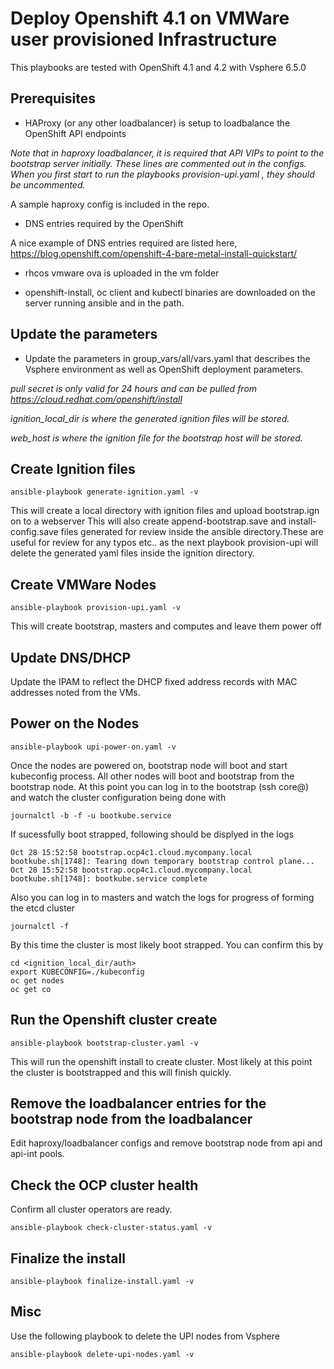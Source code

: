 # Deploy Openshift 4.1 on VMWare user provisioned Infrastructure
This playbooks are tested with OpenShift 4.1 and 4.2 with Vsphere 6.5.0

## Prerequisites
- HAProxy (or any other loadbalancer) is setup to loadbalance the OpenShift API endpoints

*Note that in haproxy loadbalancer, it is required that API VIPs to point to the bootstrap server initially. These lines are commented out
in the configs. When you first start to run the playbooks provision-upi.yaml , they should be uncommented.*

A sample haproxy config is included in the repo.

- DNS entries required by the OpenShift

A nice example of DNS entries required are listed here, https://blog.openshift.com/openshift-4-bare-metal-install-quickstart/

- rhcos vmware ova is uploaded in the vm folder

- openshift-install, oc client and kubectl binaries are downloaded on the server running ansible and in the path.

## Update the parameters
- Update the parameters in group_vars/all/vars.yaml that describes the Vsphere environment as well as OpenShift deployment parameters.

*pull secret is only valid for 24 hours and can be pulled from https://cloud.redhat.com/openshift/install*

*ignition_local_dir is where the generated ignition files will be stored.*

*web_host is where the ignition file for the bootstrap host will be stored.*

## Create Ignition files
```
ansible-playbook generate-ignition.yaml -v
```
This will create a local directory with ignition files and upload bootstrap.ign on to a webserver
This will also create append-bootstrap.save and install-config.save files generated for review inside the ansible directory.These are useful for review for any
typos etc.. as the next playbook provision-upi will delete the generated yaml files inside the ignition directory.

## Create VMWare Nodes
```
ansible-playbook provision-upi.yaml -v
```
This will create bootstrap, masters and computes and leave them power off
## Update DNS/DHCP
Update the IPAM to reflect the DHCP fixed address records with MAC addresses noted from the VMs.

## Power on the Nodes
```
ansible-playbook upi-power-on.yaml -v
```
Once the nodes are powered on, bootstrap node will boot and start kubeconfig process. All other nodes will boot and bootstrap
from the bootstrap node.
At this point you can log in to the bootstrap (ssh core@<bootstrap node>) and watch the cluster configuration being done with 
```
journalctl -b -f -u bootkube.service
```
If sucessfully boot strapped, following should be displyed in the logs
```
Oct 28 15:52:58 bootstrap.ocp4c1.cloud.mycompany.local bootkube.sh[1748]: Tearing down temporary bootstrap control plane...
Oct 28 15:52:58 bootstrap.ocp4c1.cloud.mycompany.local bootkube.sh[1748]: bootkube.service complete

```
Also you can log in to masters and watch the logs for progress of forming the etcd cluster 
```
journalctl -f
```

By this time the cluster is most likely boot strapped. You can confirm this by 
```
cd <ignition_local_dir/auth>
export KUBECONFIG=./kubeconfig
oc get nodes
oc get co

```

## Run the Openshift cluster create
```
ansible-playbook bootstrap-cluster.yaml -v
```
This will run the openshift install to create cluster. Most likely at this point the cluster is bootstrapped and this will finish quickly.

## Remove the loadbalancer entries for the bootstrap node from the loadbalancer
Edit haproxy/loadbalancer configs and remove bootstrap node from api and api-int pools.

## Check the OCP cluster health
Confirm all cluster operators are ready.
```
ansible-playbook check-cluster-status.yaml -v
```
## Finalize the install
```
ansible-playbook finalize-install.yaml -v
```

## Misc
Use the following playbook to delete the UPI nodes from Vsphere

```
ansible-playbook delete-upi-nodes.yaml -v
```

